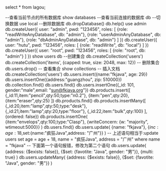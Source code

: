 select * from lagou;

--查看当前节点的所有数据库
show databases
--查看当前连接的数据库
db
--切换数据
use local
--删除数据库
db.dropDatabase()
db.help()
use admin
db.createUser({
user: "admin", pwd: "123456", roles: [
{role: "readWriteAnyDatabase", db: "admin"},
{role: "userAdminAnyDatabase", db: "admin"},
{role: "dbAdminAnyDatabase", db: "admin"}
]
})
db.createUser({
user: "hutu", pwd: "123456", roles: [
{role: "readWrite", db: "local"}
]
})
db.createUser({
user: "root", pwd: "123456", roles: [
{role: "root", db: "admin"}
]
})
show users
db
--创建集合
db.createCollection('users')
db.createCollection('items', {capped: true, size: 2048, max: 12})
-- 删除集合
db.users.drop()
-- 查看集合
show collections
-- 插入文档
db.createCollection('users')
db.users.insert({name:"fkjava", age: 29})
db.users.insertOne({address:"guangzhou", zip: 510000})
db.collection.find()
db.users.find()
db.users.insertOne({_id: 101, gender:"male",email: "sun@fkjava.org"})
db.products.insert([
{_id:11,item:"pencil",qty:50,type:"n0.2"},
{item:"pen",qty:20},
{item:"eraser",qty:25}
])
db.products.find()
db.products.insertMany([
{_id:20,item:"lamp",qty:50,type:"desk"},
{_id:21,item:"lamp",qty:20,type:"floor"},
{_id:22,item:"bulk",qty:100}
],{ordered: false})
db.products.insertOne(
{item:"envelops",qty:100,type:"Clasp"},
{writeConcern: {w: "majority", wtimeout:5000}}
)
db.users.find()
db.users.update(
{name: "fkjava"},
{$inc: {age: 18},$set:{name:"疯狂Java",address: "广州"}}
)
-- 上述语句相当于:update users set age = age + 18, name = "疯狂Java", address = "广州" where name = "fkjava"
-- 下面第一个语句报错，修改为第二个语句
db.users.update(
{address: {$exists: false}},
{$set: {favotite: "Java", gender: "男"}},
{multi: true}
)
db.users.updateMany(
{address: {$exists: false}},
{$set: {favotite: "Java", gender: "男"}}
)

